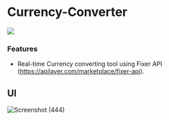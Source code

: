 # Currency-Converter
![](https://img.shields.io/badge/React-18.2.0-lightblue)
### Features
- Real-time Currency converting tool using Fixer API (https://apilayer.com/marketplace/fixer-api).

## UI



![Screenshot (444)](https://user-images.githubusercontent.com/63616896/191539837-3ea7280c-df6d-4b4c-9ff1-9ecb9617578d.png)
